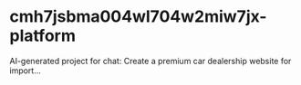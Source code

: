 # cmh7jsbma004wl704w2miw7jx-platform
AI-generated project for chat: Create a premium car dealership website for import...

